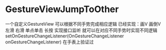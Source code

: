 # GestureViewJumpToOther
一个自定义GestureView  可以根据不同手势完成相应逻辑 已经实现：画V  画倒V  左滑 右滑  单点单击  长按 
实现接口监听  就可以在对应不同手势时实现不同逻辑 setOnGestureChangeListener(OnGestureChangeListener onGestureChangeListener)
在手表上验证过 
